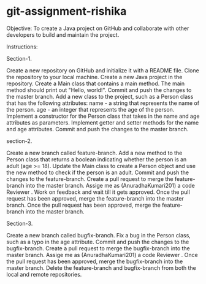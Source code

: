 # git-assignment-rishika

Objective: To create a Java project on GitHub and collaborate with other developers to build and maintain the project.

Instructions:

Section-1.

Create a new repository on GitHub and initialize it with a README file.
Clone the repository to your local machine.
Create a new Java project in the repository.
Create a Main class that contains a main method. The main method should print out "Hello, world!".
Commit and push the changes to the master branch.
Add a new class to the project, such as a Person class that has the following attributes:
 name - a string that represents the name of the person.
age - an integer that represents the age of the person.
 Implement a constructor for the Person class that takes in the name and age attributes as parameters.
Implement getter and setter methods for the name and age attributes.
Commit and push the changes to the master branch.


section-2.

Create a new branch called feature-branch.
Add a new method to the Person class that returns a boolean indicating whether the person is an adult (age >= 18).
Update the Main class to create a Person object and use the new method to check if the person is an adult.
Commit and push the changes to the feature-branch.
Create a pull request to merge the feature-branch into the master branch.
Assige me as (AnuradhaKumari201) a code Reviewer .
 Work on feedback and wait till it gets approved.
Once the pull request has been approved, merge the feature-branch into the master branch.
Once the pull request has been approved, merge the feature-branch into the master branch.

Section-3.

Create a new branch called bugfix-branch.
Fix a bug in the Person class, such as a typo in the age attribute.
Commit and push the changes to the bugfix-branch.
Create a pull request to merge the bugfix-branch into the master branch.
Assige me as (AnuradhaKumari201) a code Reviewer .
Once the pull request has been approved, merge the bugfix-branch into the master branch.
Delete the feature-branch and bugfix-branch from both the local and remote repositories.




